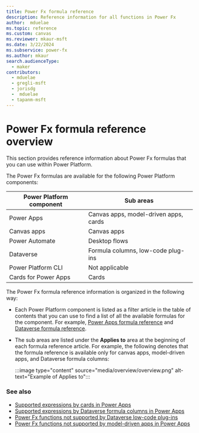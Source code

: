 ```yaml
---
title: Power Fx formula reference
description: Reference information for all functions in Power Fx
author:  mduelae
ms.topic: reference
ms.custom: canvas
ms.reviewer: mkaur-msft
ms.date: 3/22/2024
ms.subservice: power-fx
ms.author: mkaur
search.audienceType:
  - maker
contributors:
  - mduelae
  - gregli-msft
  - jorisdg
  -  mduelae
  - tapanm-msft
---
```


# Power Fx formula reference overview

This section provides reference information about Power Fx formulas that you can use within Power Platform.

The Power Fx formulas are available for the following Power Platform components:

| Power Platform component   | Sub areas|
| - | - |
| Power Apps   | Canvas apps, model-driven apps, cards |
| Canvas apps   | Canvas apps |
| Power Automate   | Desktop flows |
| Dataverse   | Formula columns, low-code plug-ins |
| Power Platform CLI   | Not applicable |
| Cards for Power Apps   | Cards |

The Power Fx formula reference information is organized in the following way:

- Each Power Platform component is listed as a filter article in the table of contents that you can use to find a list of all the available formulas for the component. For example, [Power Apps formula reference](formula-reference.md) and [Dataverse formula reference](formula-reference-dataverse.md).
- The sub areas are listed under the **Applies to** area at the beginning of each formula reference article. For example, the following denotes that the formula reference is available only for canvas apps, model-driven apps, and Dataverse formula columns:

    :::image type="content" source="media/overview/overview.png" alt-text="Example of Applies to":::

### See also

- [Supported expressions by cards in Power Apps](/power-apps/cards/make-a-card/power-fx/intro-to-pfx#supported-expressions)
- [Supported expressions by Dataverse formula columns in Power Apps](/power-apps/maker/data-platform/formula-columns#functions)
- [Power Fx functions not supported by Dataverse low-code plug-ins](/power-apps/maker/data-platform/low-code-plug-ins-powerfx)
- [Power Fx functions not supported by model-driven apps in Power Apps](/power-apps/maker/model-driven-apps/commanding-use-powerfx#functions-not-supported)
